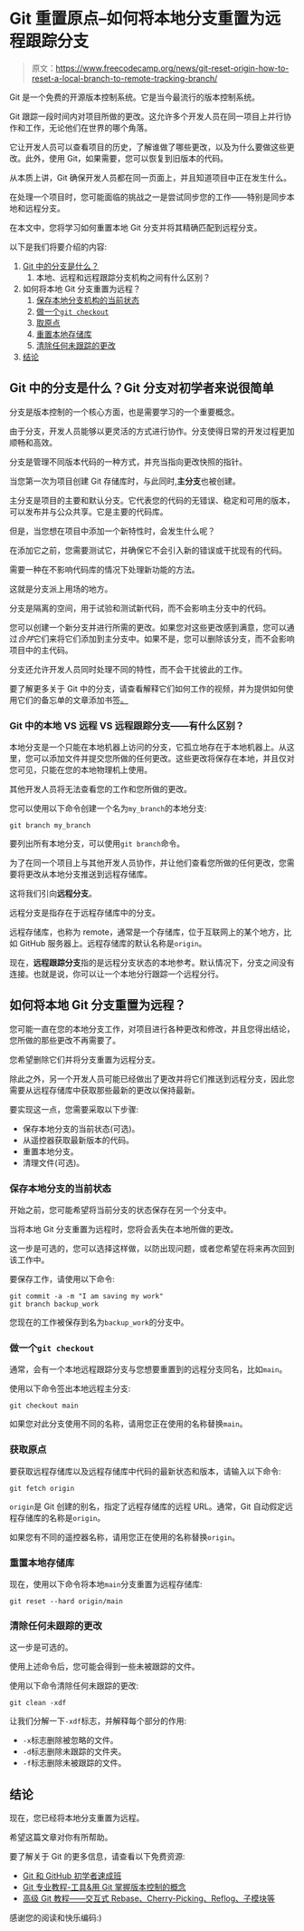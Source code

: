# Git 重置原点–如何将本地分支重置为远程跟踪分支

> 原文：<https://www.freecodecamp.org/news/git-reset-origin-how-to-reset-a-local-branch-to-remote-tracking-branch/>

Git 是一个免费的开源版本控制系统。它是当今最流行的版本控制系统。

Git 跟踪一段时间内对项目所做的更改。这允许多个开发人员在同一项目上并行协作和工作，无论他们在世界的哪个角落。

它让开发人员可以查看项目的历史，了解谁做了哪些更改，以及为什么要做这些更改。此外，使用 Git，如果需要，您可以恢复到旧版本的代码。

从本质上讲，Git 确保开发人员都在同一页面上，并且知道项目中正在发生什么。

在处理一个项目时，您可能面临的挑战之一是尝试同步您的工作——特别是同步本地和远程分支。

在本文中，您将学习如何重置本地 Git 分支并将其精确匹配到远程分支。

以下是我们将要介绍的内容:

1.  [Git 中的分支是什么？](#intro)
    1.  本地、远程和远程跟踪分支机构之间有什么区别？
2.  如何将本地 Git 分支重置为远程？
    1.  [保存本地分支机构的当前状态](#save)
    2.  [做一个`git checkout`](#checkout)
    3.  [取原点](#fetch)
    4.  [重置本地存储库](#reset-local)
    5.  [清除任何未跟踪的更改](#clean)
3.  [结论](#conclusion)

## Git 中的分支是什么？Git 分支对初学者来说很简单

分支是版本控制的一个核心方面，也是需要学习的一个重要概念。

由于分支，开发人员能够以更灵活的方式进行协作。分支使得日常的开发过程更加顺畅和高效。

分支是管理不同版本代码的一种方式，并充当指向更改快照的指针。

当您第一次为项目创建 Git 存储库时，与此同时,**主分支**也被创建。

主分支是项目的主要和默认分支。它代表您的代码的无错误、稳定和可用的版本，可以发布并与公众共享。它是主要的代码库。

但是，当您想在项目中添加一个新特性时，会发生什么呢？

在添加它之前，您需要测试它，并确保它不会引入新的错误或干扰现有的代码。

需要一种在不影响代码库的情况下处理新功能的方法。

这就是分支派上用场的地方。

分支是隔离的空间，用于试验和测试新代码，而不会影响主分支中的代码。

您可以创建一个新分支并进行所需的更改。如果您对这些更改感到满意，您可以通过*合并*它们来将它们添加到主分支中。如果不是，您可以删除该分支，而不会影响项目中的主代码。

分支还允许开发人员同时处理不同的特性，而不会干扰彼此的工作。

要了解更多关于 Git 中的分支，请查看解释它们如何工作的视频，并为提供如何使用它们的备忘单的文章添加书签[。](https://www.freecodecamp.org/news/how-to-use-branches-in-git/)

### Git 中的本地 VS 远程 VS 远程跟踪分支——有什么区别？

本地分支是一个只能在本地机器上访问的分支，它孤立地存在于本地机器上。从这里，您可以添加文件并提交您所做的任何更改。这些更改将保存在本地，并且仅对您可见，只能在您的本地物理机上使用。

其他开发人员将无法查看您的工作和您所做的更改。

您可以使用以下命令创建一个名为`my_branch`的本地分支:

```
git branch my_branch 
```

要列出所有本地分支，可以使用`git branch`命令。

为了在同一个项目上与其他开发人员协作，并让他们查看您所做的任何更改，您需要将更改从本地分支推送到远程存储库。

这将我们引向**远程分支**。

远程分支是指存在于远程存储库中的分支。

远程存储库，也称为 remote，通常是一个存储库，位于互联网上的某个地方，比如 GitHub 服务器上。远程存储库的默认名称是`origin`。

现在，**远程跟踪分支**指的是远程分支状态的本地参考。默认情况下，分支之间没有连接。也就是说，你可以让一个本地分行跟踪一个远程分行。

## 如何将本地 Git 分支重置为远程？

您可能一直在您的本地分支工作，对项目进行各种更改和修改，并且您得出结论，您所做的那些更改不再需要了。

您希望删除它们并将分支重置为远程分支。

除此之外，另一个开发人员可能已经做出了更改并将它们推送到远程分支，因此您需要从远程存储库中获取那些最新的更改以保持最新。

要实现这一点，您需要采取以下步骤:

*   保存本地分支的当前状态(可选)。
*   从遥控器获取最新版本的代码。
*   重置本地分支。
*   清理文件(可选)。

### 保存本地分支的当前状态

开始之前，您可能希望将当前分支的状态保存在另一个分支中。

当将本地 Git 分支重置为远程时，您将会丢失在本地所做的更改。

这一步是可选的，您可以选择这样做，以防出现问题，或者您希望在将来再次回到该工作中。

要保存工作，请使用以下命令:

```
git commit -a -m "I am saving my work"
git branch backup_work 
```

您现在的工作被保存到名为`backup_work`的分支中。

### 做一个`git checkout`

通常，会有一个本地远程跟踪分支与您想要重置到的远程分支同名，比如`main`。

使用以下命令签出本地远程主分支:

```
git checkout main 
```

如果您对此分支使用不同的名称，请用您正在使用的名称替换`main`。

### 获取原点

要获取远程存储库以及远程存储库中代码的最新状态和版本，请输入以下命令:

```
git fetch origin 
```

`origin`是 Git 创建的别名，指定了远程存储库的远程 URL。通常，Git 自动假定远程存储库的名称是`origin`。

如果您有不同的遥控器名称，请用您正在使用的名称替换`origin`。

### 重置本地存储库

现在，使用以下命令将本地`main`分支重置为远程存储库:

```
git reset --hard origin/main 
```

### 清除任何未跟踪的更改

这一步是可选的。

使用上述命令后，您可能会得到一些未被跟踪的文件。

使用以下命令清除任何未跟踪的更改:

```
git clean -xdf 
```

让我们分解一下`-xdf`标志，并解释每个部分的作用:

*   `-x`标志删除被忽略的文件。
*   `-d`标志删除未跟踪的文件夹。
*   `-f`标志删除未被跟踪的文件。

## 结论

现在，您已经将本地分支重置为远程。

希望这篇文章对你有所帮助。

要了解关于 Git 的更多信息，请查看以下免费资源:

*   [Git 和 GitHub 初学者速成班](https://www.youtube.com/watch?v=RGOj5yH7evk)
*   [Git 专业教程-工具&用 Git 掌握版本控制的概念](https://www.youtube.com/watch?v=Uszj_k0DGsg)
*   [高级 Git 教程——交互式 Rebase、Cherry-Picking、Reflog、子模块等](https://www.youtube.com/watch?v=qsTthZi23VE)

感谢您的阅读和快乐编码:)
